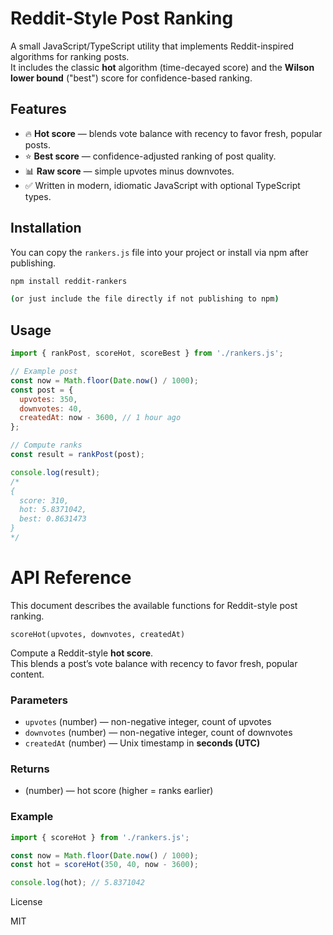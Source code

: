 # Reddit-Style Post Ranking

A small JavaScript/TypeScript utility that implements Reddit-inspired algorithms for ranking posts.  
It includes the classic **hot** algorithm (time-decayed score) and the **Wilson lower bound** ("best") score for confidence-based ranking.

## Features

- 🔥 **Hot score** — blends vote balance with recency to favor fresh, popular posts.
- ⭐ **Best score** — confidence-adjusted ranking of post quality.
- 📊 **Raw score** — simple upvotes minus downvotes.
- ✅ Written in modern, idiomatic JavaScript with optional TypeScript types.

## Installation

You can copy the `rankers.js` file into your project or install via npm after publishing.

```bash
npm install reddit-rankers

(or just include the file directly if not publishing to npm)
```

## Usage

```javascript
import { rankPost, scoreHot, scoreBest } from './rankers.js';

// Example post
const now = Math.floor(Date.now() / 1000);
const post = {
  upvotes: 350,
  downvotes: 40,
  createdAt: now - 3600, // 1 hour ago
};

// Compute ranks
const result = rankPost(post);

console.log(result);
/*
{
  score: 310,
  hot: 5.8371042,
  best: 0.8631473
}
*/
```


# API Reference

This document describes the available functions for Reddit-style post ranking.

`scoreHot(upvotes, downvotes, createdAt)`

Compute a Reddit-style **hot score**.  
This blends a post’s vote balance with recency to favor fresh, popular content.

### Parameters
- `upvotes` (number) — non-negative integer, count of upvotes  
- `downvotes` (number) — non-negative integer, count of downvotes  
- `createdAt` (number) — Unix timestamp in **seconds (UTC)**

### Returns
- (number) — hot score (higher = ranks earlier)

### Example
```js
import { scoreHot } from './rankers.js';

const now = Math.floor(Date.now() / 1000);
const hot = scoreHot(350, 40, now - 3600);

console.log(hot); // 5.8371042
```
License

MIT
